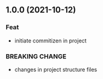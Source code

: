 ## 1.0.0 (2021-10-12)

### Feat

- initiate commitizen in project

### BREAKING CHANGE

- changes in project structure files
